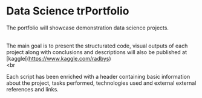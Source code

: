 
# Data Science trPortfolio

<!-- badges: start -->
<!-- badges: end -->

The portfolio will showcase demonstration data science projects.<br><br>

The main goal is to present the structurated code, visual outputs of each project along with conclusions and descriptions will also be published at [kaggle[(https://www.kaggle.com/radbys)<br><br

Each script has been enriched with a header containing basic information about the project, tasks performed, technologies used and external external references and links.
